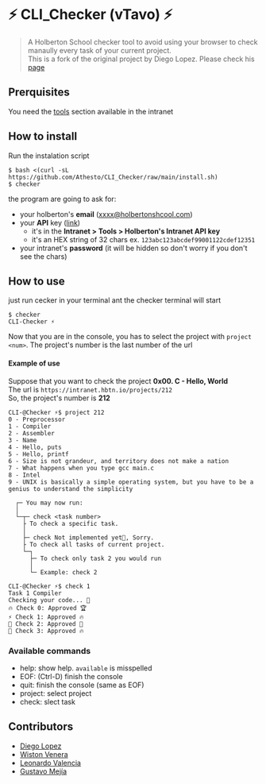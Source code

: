# ⚡ CLI_Checker (vTavo) ⚡
 > A Holberton School checker tool to avoid using your browser to check manaully every task of your current project.<br>
 > This is a fork of the original project by Diego Lopez. Please check his [page][CLI_Diego]

## Prerquisites
You need the [tools][api_link] section available in the intranet
 
## How to install

Run the instalation script
```console
$ bash <(curl -sL https://github.com/Athesto/CLI_Checker/raw/main/install.sh)
$ checker
```
the program are going to ask for:
 - your holberton's __email__ (xxxx@holbertonshcool.com)
 - your __API__ key ([link][api_link])
   - it's in the __Intranet > Tools > Holberton's Intranet API key__
   - it's an HEX string of 32 chars ex. `123abc123abcdef99001122cdef12351`
 - your intranet's __password__ (it will be hidden so don't worry if you don't see the chars)

## How to use
just run cecker in your terminal ant the checker terminal will start

```console
$ checker
CLI-Checker ⚡
```
Now that you are in the console, you has to select the project with `project <num>`.
The project's number is the last number of the url<br>

#### Example of use
Suppose that you want to check the project __0x00. C - Hello, World__<br>
The url is `https://intranet.hbtn.io/projects/212`<br>
So, the project's number is __212__
```console
CLI-@Checker ⚡$ project 212
0 - Preprocessor
1 - Compiler
2 - Assembler
3 - Name
4 - Hello, puts
5 - Hello, printf
6 - Size is not grandeur, and territory does not make a nation
7 - What happens when you type gcc main.c
8 - Intel
9 - UNIX is basically a simple operating system, but you have to be a genius to understand the simplicity

  ┌─ You may now run:
  │
  └─┬─ check <task number>
    ├ To check a specific task.
    │
    ├─ check Not implemented yet🤕, Sorry.
    ├ To check all tasks of current project.
    └─┐
      ├─ To check only task 2 you would run
      │
      └─ Example: check 2

CLI-@Checker ⚡$ check 1
Task 1 Compiler
Checking your code... 🎉
🔥 Check 0: Approved 🏆
⚡ Check 1: Approved 🔥
🤩 Check 2: Approved 🎊
🥂 Check 3: Approved 🔥
```

### Available commands
 - help: show help. `available` is misspelled
 - EOF: (Ctrl-D) finish the console
 - quit: finish the console (same as EOF)
 - project: select project
 - check: slect task


## Contributors
- [Diego Lopez][@DiegoCol93]
- [Wiston Venera][@wsvem]
- [Leonardo Valencia][@4ions]
- [Gustavo Mejía][@Athesto]

<!--links-->
[api_link]: https://intranet.hbtn.io/dashboards/my_tools
[@Athesto]: https://github.com/Athesto
[@wsvem]: https://github.com/wisvem
[@4ions]: https://github.com/4ions
[@DiegoCol93]: https://github.com/DiegoCol93
[CLI_Diego]: https://github.com/DiegoCol93/CLI_Checker/

